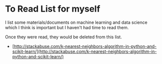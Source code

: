 # To Read List for myself

I list some materials/documents on machine learning and data science which I think is important but I haven't had time to read them.

Once they were read, they would be deleted from this list.

- [http://stackabuse.com/k-nearest-neighbors-algorithm-in-python-and-scikit-learn/](http://stackabuse.com/k-nearest-neighbors-algorithm-in-python-and-scikit-learn/)
